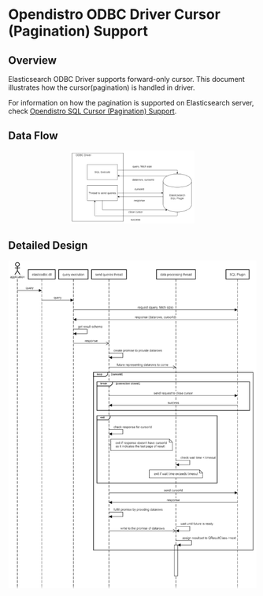# Opendistro ODBC Driver Cursor (Pagination) Support

## Overview
Elasticsearch ODBC Driver supports forward-only cursor. This document illustrates how the cursor(pagination) is handled in driver. 

For information on how the pagination is supported on Elasticsearch server, check [Opendistro SQL Cursor (Pagination) Support](https://github.com/opendistro-for-elasticsearch/sql/blob/master/docs/dev/Pagination.md).

## Data Flow
<p align="center"> 
<img src="img/data_flow.png" width="50%">
</p>

## Detailed Design
<img src="img/async_result_retrieval.png">

